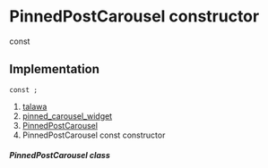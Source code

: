 
<div>

# PinnedPostCarousel constructor

</div>


const 



## Implementation

``` language-dart
const ;
```







1.  [talawa](../../index.md)
2.  [pinned_carousel_widget](../../widgets_pinned_carousel_widget/)
3.  [PinnedPostCarousel](../../widgets_pinned_carousel_widget/PinnedPostCarousel-class.md)
4.  PinnedPostCarousel const constructor

##### PinnedPostCarousel class







